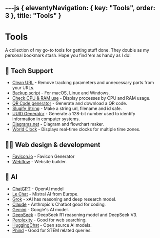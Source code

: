 ---js
{
    eleventyNavigation: {
        key: "Tools",
        order: 3
    },
    title: "Tools"
}
---

# Tools

A collection of my go-to tools for getting stuff done. They double as my personal bookmark stash. Hope you find ‘em as handy as I do!

## 🧰 Tech Support

- <a href="https://clean-url.pages.dev/" target="_blank">Clean URL</a> - Remove tracking parameters and unnecessary parts from your URLs.
- <a href="https://github.com/poncardasm/tech-support-tools/tree/main/backup-script" target="_blank">Backup script</a> - For macOS, Linux and Windows.
- <a href="https://github.com/poncardasm/tech-support-tools/blob/main/app-cpu-ram-usage/app-cpu-ram-usage.ps1" target="_blank">Check CPU & RAM use</a> - Display processes by CPU and RAM usage.
- <a href="https://it-tools.tech/qrcode-generator" target="_blank">QR Code generator</a> - Generate and download a QR code.
- <a href="https://it-tools.tech/slugify-string" target="_blank">Slugify String</a> - Make a string url, filename and id safe.
- <a href="https://it-tools.tech/uuid-generator" target="_blank">UUID Generator</a> - Generate a 128-bit number used to identify information in computer systems.
- <a href="https://app.diagrams.net/" target="_blank">Diagrams.net</a> - Diagram and flowchart maker.
- <a href="https://clock-7hk.pages.dev/" target="_blank">World Clock</a> - Displays real-time clocks for multiple time
  zones.

## 🧑‍💻 Web design & development

- <a href="https://favicon.io/" target="_blank">Favicon.io</a> - Favicon Generator
- <a href="https://webflow.com/" target="_blank">Webflow</a> - Website builder.

## 🤖 AI

- <a href="https://chatgpt.com/" target="_blank">ChatGPT</a> - OpenAI model
- <a href="https://chat.mistral.ai/" target="_blank">Le Chat</a> - Mistral AI from Europe.
- <a href="https://grok.com/" target="_blank">Grok</a> - xAI has reasoning and deep research model.
- <a href="https://claude.ai/" target="_blank">Claude</a> - Anthropic's Chatbot good for coding.
- <a href="https://gemini.google.com/" target="_blank">Gemini</a> - Google's AI model.
- <a href="https://chat.deepseek.com/" target="_blank">DeepSeek</a> - DeepSeek R1 reasoning model and DeepSeek V3.
- <a href="https://www.perplexity.ai/" target="_blank">Perplexity</a> - Good for web searching.
- <a href="https://huggingface.co/chat/" target="_blank">HuggingChat</a> - Open source AI models.
- <a href="https://www.phind.com/" target="_blank">Phind</a> - Good for STEM related queries.
